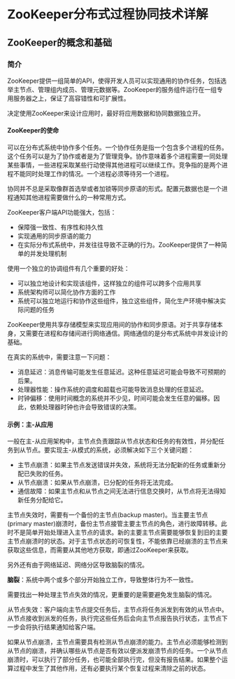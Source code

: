 # ZooKeeper分布式过程协同技术详解

## ZooKeeper的概念和基础

### 简介

ZooKeeper提供一组简单的API，使得开发人员可以实现通用的协作任务，包括选举主节点、管理组内成员、管理元数据等。ZooKeeper的服务组件运行在一组专用服务器之上，保证了高容错性和可扩展性。

决定使用ZooKeeper来设计应用时，最好将应用数据和协同数据独立开。

#### ZooKeeper的使命

可以在分布式系统中协作多个任务。一个协作任务是指一个包含多个进程的任务。这个任务可以是为了协作或者是为了管理竞争。协作意味着多个进程需要一同处理某些事情，一些进程采取某些行动使得其他进程可以继续工作。竞争指的是两个进程不能同时处理工作的情况。一个进程必须等待另一个进程。

协同并不总是采取像群首选举或者加锁等同步原语的形式。配置元数据也是一个进程通知其他进程需要做什么的一种常用方式。

ZooKeeper客户端API功能强大，包括：

-   保障强一致性、有序性和持久性
-   实现通用的同步原语的能力
-   在实际分布式系统中，并发往往导致不正确的行为。ZooKeeper提供了一种简单的并发处理机制



使用一个独立的协调组件有几个重要的好处：

-   可以独立地设计和实现该组件，这样独立的组件可以跨多个应用共享
-   系统架构师可以简化协作方面的工作
-   系统可以独立地运行和协作这些组件，独立这些组件，简化生产环境中解决实际问题的任务

ZooKeeper使用共享存储模型来实现应用间的协作和同步原语。对于共享存储本身，又需要在进程和存储间进行网络通信。网络通信的是分布式系统中并发设计的基础。

在真实的系统中，需要注意一下问题：

-   消息延迟：消息传输可能发生任意延迟。这种任意延迟可能会导致不可预期的后果。
-   处理器性能：操作系统的调度和超载也可能导致消息处理的任意延迟。
-   时钟偏移：使用时间概念的系统并不少见，时间可能会发生任意的偏移。因此，依赖处理器时钟也许会导致错误的决策。

#### 示例：主-从应用

一般在主-从应用架构中，主节点负责跟踪从节点状态和任务的有效性，并分配任务到从节点。要实现主-从模式的系统，必须解决如下三个关键问题：

-   主节点崩溃：如果主节点发送错误并失效，系统将无法分配新的任务或重新分配已失败的任务。
-   从节点崩溃：如果从节点崩溃，已分配的任务将无法完成。
-   通信故障：如果主节点和从节点之间无法进行信息交换时，从节点将无法得知新任务分配给它。

主节点失效时，需要有一个备份的主节点(backup master)。当主要主节点(primary master)崩溃时，备份主节点接管主要主节点的角色，进行故障转移。此时不是简单开始处理进入主节点的请求。新的主要主节点需要能够恢复到旧的主要主节点崩溃时的状态。对于主节点状态的可恢复性，不能依靠已经崩溃的主节点来获取这些信息，而需要从其他地方获取，即通过ZooKeeper来获取。

另外还有由于网络延迟、网络分区导致脑裂的情况。

**脑裂**：系统中两个或多个部分开始独立工作，导致整体行为不一致性。

需要找出一种处理主节点失效的情况，更重要的是需要避免发生脑裂的情况。

从节点失效：客户端向主节点提交任务后，主节点将任务派发到有效的从节点中。从节点接收到派发的任务，执行完这些任务后会向主节点报告执行状态，主节点下一步会将执行结果通知给客户端。

如果从节点崩溃，主节点需要具有检测从节点崩溃的能力。主节点必须能够检测到从节点的崩溃，并确认哪些从节点是否有效以便派发崩溃节点的任务。一个从节点崩溃时，可以执行了部分任务，也可能全部执行完，但没有报告结果。如果整个运算过程中发生了其他作用，还有必要执行某个恢复过程来清除之前的状态。



